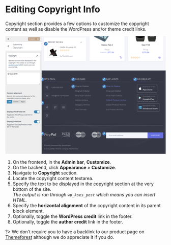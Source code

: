 # Editing Copyright Info

Copyright section provides a few options to customize the copyright content as well as disable the WordPress and/or theme credit links.

![Editing Copyright Info](img/editing-copyright-info.png)

1. On the frontend, in the **Admin bar**, **Customize**.
2. On the backend, click **Appearance** » **Customize**.
3. Navigate to **Copyright** section.
4. Locate the copyright content textarea.
5. Specify the text to be displayed in the copyright section at the very bottom of the site.<br/>*The output is run through `wp_kses_post` which means you can insert HTML.*
6. Specify the **horizontal alignment** of the copyright content in its parent block element.
7. Optionally, toggle the **WordPress credit** link in the footer.
8. Optionally, toggle the **author credit** link in the footer.

?> We don’t require you to have a backlink to our product page on [Themeforest](https://themeforest.net/item/conj-ecommerce-wordpress-theme/21935639?ref=mypreview) although we do appreciate it if you do.
